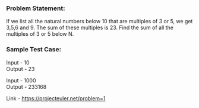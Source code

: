 ### Problem Statement:

If we list all the natural numbers below 10 that are multiples of 3 or 5,
we get 3,5,6 and 9. The sum of these multiples is 23.
Find the sum of all the multiples of 3 or 5 below N.


### Sample Test Case:

Input - 10<br>
Output - 23

Input - 1000<br>
Output - 233168

Link - https://projecteuler.net/problem=1
